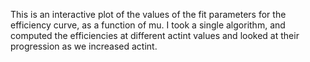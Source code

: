 This is an interactive plot of the values of the fit parameters for the efficiency curve, as a function of mu. I took a single algorithm, and computed the efficiencies at different actint values and looked at their progression as we increased actint. 
